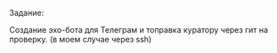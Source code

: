 Задание:

Создание эхо-бота для Телеграм и топравка куратору через гит на проверку.
(в моем случае через ssh)
